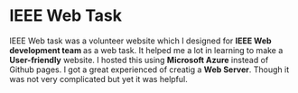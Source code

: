 # IEEE Web Task
<p> 
  IEEE Web task was a volunteer website which I designed for <b>IEEE Web development team </b> as a web task. It helped me a lot in learning to make a <b>User-friendly</b> website. I hosted this using <b>Microsoft Azure</b> instead of Github pages. I got a great experienced of creatig a <b>Web Server</b>. Though it was not very complicated but yet it was helpful.</p>

#

